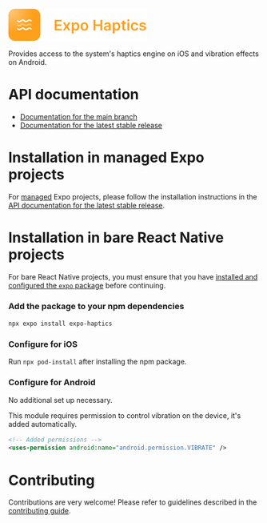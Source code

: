 <p>
  <a href="https://docs.expo.dev/versions/latest/sdk/haptics/">
    <img
      src="../../.github/resources/expo-haptics.svg"
      alt="expo-haptics"
      height="64" />
  </a>
</p>

Provides access to the system's haptics engine on iOS and vibration effects on Android.

# API documentation

- [Documentation for the main branch](https://github.com/expo/expo/blob/main/docs/pages/versions/unversioned/sdk/haptics.mdx)
- [Documentation for the latest stable release](https://docs.expo.dev/versions/latest/sdk/haptics/)

# Installation in managed Expo projects

For [managed](https://docs.expo.dev/archive/managed-vs-bare/) Expo projects, please follow the installation instructions in the [API documentation for the latest stable release](https://docs.expo.dev/versions/latest/sdk/haptics/).

# Installation in bare React Native projects

For bare React Native projects, you must ensure that you have [installed and configured the `expo` package](https://docs.expo.dev/bare/installing-expo-modules/) before continuing.

### Add the package to your npm dependencies

```sh
npx expo install expo-haptics
```

### Configure for iOS

Run `npx pod-install` after installing the npm package.

### Configure for Android

No additional set up necessary.

This module requires permission to control vibration on the device, it's added automatically.

```xml
<!-- Added permissions -->
<uses-permission android:name="android.permission.VIBRATE" />
```

# Contributing

Contributions are very welcome! Please refer to guidelines described in the [contributing guide](https://github.com/expo/expo#contributing).
